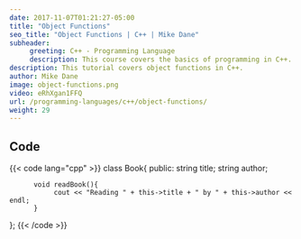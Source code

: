 ```yaml
---
date: 2017-11-07T01:21:27-05:00
title: "Object Functions"
seo_title: "Object Functions | C++ | Mike Dane"
subheader:
     greeting: C++ - Programming Language
     description: This course covers the basics of programming in C++. Work your way through the videos/articles and I'll teach you everything you need to know to start your programming journey!
description: This tutorial covers object functions in C++.
author: Mike Dane
image: object-functions.png
video: eRhXgan1FFQ
url: /programming-languages/c++/object-functions/
weight: 29
---
```


## Code

{{< code lang="cpp" >}}
class Book{
     public:
          string title;
          string author;

          void readBook(){
               cout << "Reading " + this->title + " by " + this->author << endl;
          }
};
{{< /code >}}